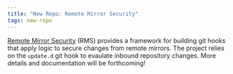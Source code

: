 ```yaml
---
title: "New Repo: Remote Mirror Security"
tags: new-repo
---
```


[Remote Mirror Security](https://github.com/LLNL/remote-mirror-security) (RMS) provides a framework for building git hooks that apply logic to secure changes from remote mirrors. The project relies on the `update.d` git hook to evaulate inbound repository changes. More details and documentation will be forthcoming!
